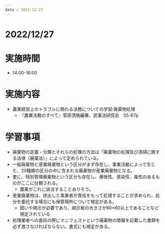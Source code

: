 ```yaml
---
date : 2022-12-27
---
```


# 2022/12/27

# 実施時間
- 14:00-16:00

# 実施内容
- 農業経営上のトラブルに関わる法務についての学習:廃棄物処理
  - 『農業法務のすべて』菅原清暁編著、民事法研究会　55-67p

# 学習事項
- 廃棄物の定義・分類とそれらの処理の方法は「廃棄物の処理及び清掃に関する法律（廃棄法）」によって定められている。
- 一般廃棄物と産業廃棄物という区分がまず存在し、事業活動によって生じた、20種類の区分の中に含まれる廃棄物が産業廃棄物となる。
- 更に、特別管理廃棄物という区分も存在し、爆発性、感染性、毒性のあるものがここに分類される。
  - 農薬がこれに該当することありそう。
- 産業廃棄物は、排出した事業者が責任をもって処理することが求められ、処分を委託する場合にも保管場所について規定がある。
  - 囲いや掲示が必要であり、掲示板の大きさが60×60以上であることなど規定されている
- 処理業者への委託の際にマニフェストという廃棄物の情報を記載した書類を必ず渡さなければならない。書式にも規定がある。